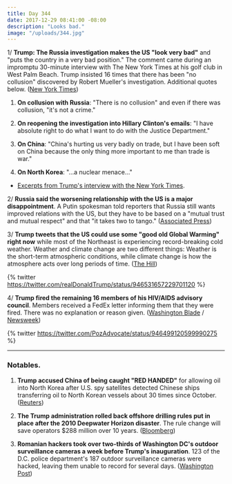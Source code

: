 ```yaml
---
title: Day 344
date: 2017-12-29 08:41:00 -08:00
description: "Looks bad."
image: "/uploads/344.jpg"
---
```


1/ **Trump: The Russia investigation makes the US "look very bad"** and "puts the country in a very bad position." The comment came during an impromptu 30-minute interview with The New York Times at his golf club in West Palm Beach. Trump insisted 16 times that there has been "no collusion" discovered by Robert Mueller's investigation. Additional quotes below. ([New York Times](https://www.nytimes.com/2017/12/28/us/politics/trump-interview-mueller-russia-china-north-korea.html))

1. **On collusion with Russia**: "There is no collusion" and even if there was collusion, "it's not a crime."

2. **On reopening the investigation into Hillary Clinton's emails**: "I have absolute right to do what I want to do with the Justice Department."

3. **On China**: "China's hurting us very badly on trade, but I have been soft on China because the only thing more important to me than trade is war."

4. **On North Korea**: "...a nuclear menace..."

* [Excerpts from Trump's interview with the New York Times](https://www.nytimes.com/2017/12/28/us/politics/trump-interview-excerpts.html).

2/ **Russia said the worsening relationship with the US is a major disappointment**. A Putin spokesman told reporters that Russia still wants improved relations with the US, but they have to be based on a "mutual trust and mutual respect" and that "it takes two to tango." ([Associated Press](https://apnews.com/23d8d833b9a94ed9baac0c0848dcf7c1/Russia-calls-worsening-ties-with-US-a-major-disappointment))

3/ **Trump tweets that the US could use some "good old Global Warming" right now** while most of the Northeast is experiencing record-breaking cold weather. Weather and climate change are two different things: Weather is the short-term atmospheric conditions, while climate change is how the atmosphere acts over long periods of time. ([The Hill](http://thehill.com/homenews/administration/366734-trump-us-could-use-some-good-old-global-warming-to-heat-up-cold))

{% twitter https://twitter.com/realDonaldTrump/status/946531657229701120 %}

4/ **Trump fired the remaining 16 members of his HIV/AIDS advisory council**. Members received a FedEx letter informing them that they were fired. There was no explanation or reason given. ([Washington Blade](http://www.washingtonblade.com/2017/12/28/trump-fires-members-hivaids-council/) / [Newsweek](http://www.newsweek.com/trump-fires-hivaids-council-its-entirety-fedex-letter-report-claims-763737))

{% twitter https://twitter.com/PozAdvocate/status/946499120599990275 %}

---

### Notables.

1. **Trump accused China of being caught "RED HANDED"** for allowing oil into North Korea after U.S. spy satellites detected Chinese ships transferring oil to North Korean vessels about 30 times since October. ([Reuters](https://www.reuters.com/article/us-northkorea-missiles/after-trump-criticism-china-denies-selling-oil-illicitly-to-north-korea-idUSKBN1EN0D3))

2. **The Trump administration rolled back offshore drilling rules put in place after the 2010 Deepwater Horizon disaster**. The rule change will save operators $288 million over 10 years. ([Bloomberg](https://www.bloomberg.com/news/articles/2017-12-28/trump-rolls-back-offshore-safety-rules-born-from-bp-oil-spill))

3. **Romanian hackers took over two-thirds of Washington DC's outdoor surveillance cameras a week before Trump's inauguration**. 123 of the D.C. police department's 187 outdoor surveillance cameras were hacked, leaving them unable to record for several days. ([Washington Post](https://www.washingtonpost.com/local/public-safety/romanian-hackers-took-over-dc-surveillance-cameras-just-before-presidential-inauguration-federal-prosecutors-say/2017/12/28/7a15f894-e749-11e7-833f-155031558ff4_story.html))
